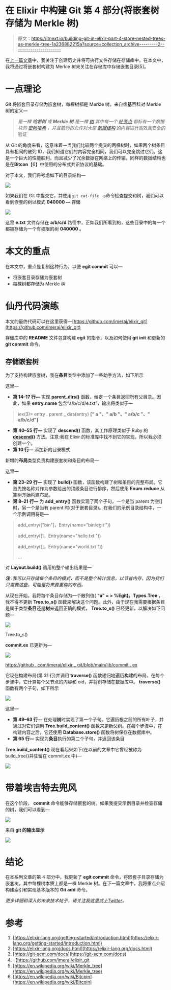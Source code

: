 # 在 Elixir 中构建 Git 第 4 部分(将嵌套树存储为 Merkle 树)

> 原文：<https://itnext.io/building-git-in-elixir-part-4-store-nested-trees-as-merkle-tree-1a236882215a?source=collection_archive---------2----------------------->

在[上一篇文章](/building-git-in-elixir-part-3-make-history-store-executables-e7dbb39e8e47)中，我关注于创建历史并将可执行文件存储在存储库中。在本文中，我将通过将嵌套树构建为 Merkle 树来关注在存储库中存储嵌套目录[5]。

# 一点理论

Git 将嵌套目录存储为嵌套树，每棵树都是 Merkle 树。来自维基百科对 Merkle 树的定义—

> *是一棵* ***哈希树*** *或* ***Merkle 树*** *是一棵* [*树*](https://en.wikipedia.org/wiki/Tree_(data_structure)) *其中每一个* [*叶节点*](https://en.wikipedia.org/wiki/Leaf_node) *都标有一个数据块的* [*密码哈希*](https://en.wikipedia.org/wiki/Cryptographic_hash_function) *，并且散列树允许对大型* [*数据结构*](https://en.wikipedia.org/wiki/Data_structure) 的内容进行高效且安全的验证

从 Git 的角度来看，这意味着—当我们比较两个提交的两棵树时，如果两个树条目具有相同的散列 ID，我们知道它们的内容完全相同，我们可以完全跳过它们。这是一个巨大的性能胜利，而且减少了冗余数据在网络上的传输。同样的数据结构也是在**Bitcon**【6】中使用的分布式共识协议的基础。

对于本文，我们将考虑如下的目录结构—

![](img/6673289cfb4d7ee32ec24e03f19ad3b7.png)

如果我们在 Git 中提交它，并使用`git cat-file -p`命令检查提交和树，我们可以看到嵌套的树以模式 **040000 —** 存储

![](img/117de95210a4616df0814e73c47ddd65.png)

这里 **e.txt** 文件存储在 **a/b/c/d** 路径中，正如我们所看到的，这些目录中的每一个都被存储为一个有权限的树 **040000** 。

# 本文的重点

在本文中，重点是复制这种行为，以便 **egit commit** 可以—

*   将嵌套目录存储为嵌套树
*   每棵树都存储为 Merkle 树

# 仙丹代码演练

本文的最终代码可以在这里获得—[https://github.com/imeraj/elixir_git](https://github.com/imeraj/elixir_git)

存储库中的 **README** 文件包含构建 **egit** 的指令，以及如何使用 **git init** 和更新的 **git commit** 命令。

## **存储嵌套树**

为了支持构建嵌套树，我在**条目**类型中添加了一些助手方法，如下所示

这里—

*   **第 14–17 行—** 实现 **parent_dirs()** 函数，给定一个条目返回所有父目录。因此，如果 **entry.name** 包含“a/b/c/d/e.txt”，输出将类似于—

> iex(3)> entry . parent _ dirs(entry)
> **[" a "、" a/b "、" a/b/c "、" a/b/c/d"]**

*   **第 40–55 行—** 实现了 **descend()** 函数，其工作原理类似于 Ruby 的 [**descend()**](https://apidock.com/ruby/Pathname/descend) 方法。注意:我在 Elixir 的标准库中找不到它的实现，所以我必须创建一个。
*   **第 10 行—** 添加新的目录模式

新增的**布局**类型负责构建嵌套树和条目的布局—

这里—

*   **第 23–29 行—** 实现了 **build()** 函数，该函数构建了树和条目的完整布局。它首先按名称对作为参数给出的顶级条目进行排序，然后使用 **Enum.reduce** 从空树开始构建布局。
*   **第 8–21 行—** 为 **add_entry()** 函数实现了两个子句，一个是当 parent 为空[]时，另一个是当有 parent 时(对于嵌套目录)。在我们的示例目录结构中，一个示例调用将是—

> add_entry(["bin"]，Entry(name="bin/egit "))
> 
> add_entry([]，Entry(name="hello.txt "))
> 
> add_entry([]，Entry(name="world.txt "))
> 
> …

对 **Layout.build()** 调用的整个输出结果是—

***注*** *:我可以只存储每个条目的模式，而不是整个统计信息，以节省内存，因为我们只需要这些。可能是将来要重构的东西。*

从现在开始，我将每个条目存储为一个散列值( **"a" = > %Egit)。Types.Tree** ，我不得不更新 **Tree.to_s()** 函数来解决这个问题。此外，由于现在我需要根据条目是属于类型**条目**还是**树**来返回正确的模式， **Tree.to_s()** 已经更新，以解决如下问题—

![](img/df61469b3c0140f78a5deafcf31d955f.png)

Tree.to_s()

**commit.ex** 已更新为—

![](img/4944419cdaa4707fadb77af8f49cb6df.png)

[https://github . com/imeraj/elixir _ git/blob/main/lib/commit . ex](https://github.com/imeraj/elixir_git/blob/main/lib/commit.ex)

它现在构建布局(第 31 行)并调用 **traverse()** 函数递归地遍历构建的布局。在每个步骤中，它计算每个父节点的内容和 oid，并将树存储在数据库中。 **traverse()** 函数有两个子句，如下所示

![](img/24ba40b4428b85a8ecd79c2456d2e4ff.png)

这里—

*   **第 49–63 行—** 在处理**树**时实现了第一个子句。它遍历根之前的所有叶子，并通过对它们调用 **Tree.build_content()** 函数来更新父树。在每个步骤中，在构建内容之后，它还使用 **Database.store()** 函数将树保存在数据库中。
*   **第 65 行—** 实现为**条目**执行的第二个子句，并返回该条目

**Tree.build_content()** 现在看起来如下(在以前的文章中它曾经被称为 build_tree()并驻留在 commit.ex 中)—

![](img/21eb1cb89e200ae35a362efea81986fd.png)

# 带着埃吉特去兜风

在这个阶段， **commit** 命令能够存储嵌套的树。如果我提交示例目录并检查存储的树，我们可以看到—

![](img/0ef4f79e1c2d7d0020b3c9efad8fd6e1.png)

来自 **git 的输出显示**

![](img/c745ba9847e267943ab62705b81c5e7c.png)

# 结论

在本系列文章的第 4 部分中，我更新了 **egit commit** 命令，将嵌套子目录存储为嵌套树，其中每棵树本质上都是一棵 Merkle 树。在下一篇文章中，我将重点介绍构建索引和实现基本版本的 **Git add** 命令。

*更多详细和深入的未来技术帖子，请关注我这里或上*[*Twitter*](https://twitter.com/meraj_enigma)*。*

# 参考

1.  [https://elixir-lang.org/getting-started/introduction.html](https://elixir-lang.org/getting-started/introduction.html)
2.  [https://elixir-lang.org/docs.html](https://elixir-lang.org/docs.html)
3.  [https://git-scm.com/docs](https://git-scm.com/docs)
4.  【https://github.com/imeraj/elixir_git 
5.  [https://en.wikipedia.org/wiki/Merkle_tree](https://en.wikipedia.org/wiki/Merkle_tree)
6.  [https://en.wikipedia.org/wiki/Bitcoin](https://en.wikipedia.org/wiki/Bitcoin)